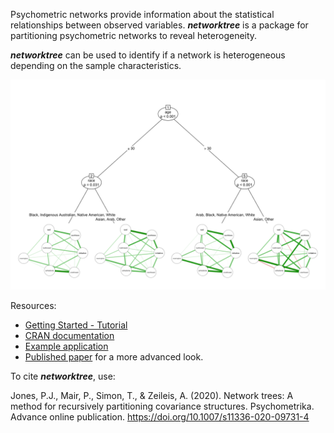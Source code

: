 
<!-- index.md is generated from index.Rmd. Please edit that file and run rmarkdown::render("index.Rmd") -->

Psychometric networks provide information about the statistical
relationships between observed variables. ***networktree*** is a package
for partitioning psychometric networks to reveal heterogeneity.

***networktree*** can be used to identify if a network is heterogeneous
depending on the sample characteristics.

![](man/figures/index-unnamed-chunk-2-1.png)<!-- -->

Resources:

  - [Getting Started -
    Tutorial](https://paytonjjones.github.io/networktree/index.html)
  - [CRAN
    documentation](https://cran.r-project.org/web/packages/networktree/index.html)  
  - [Example
    application](https://paytonjjones.github.io/networktree/articles/returns.html)
  - [Published paper](https://rdcu.be/b9Kyw) for a more advanced look.

To cite ***networktree***, use:

Jones, P.J., Mair, P., Simon, T., & Zeileis, A. (2020). Network trees: A
method for recursively partitioning covariance structures.
Psychometrika. Advance online publication.
<https://doi.org/10.1007/s11336-020-09731-4>

